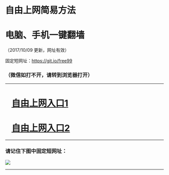 ﻿# 自由上网简易方法

# 电脑、手机一键翻墙

（2017/10/09 更新，网址有效）

固定短网址：https://git.io/free99

### （微信如打不开，请转到浏览器打开）


***





# &nbsp;&nbsp; <a href="http://ft1852528921.fwq-tz-1001.info/fwqtz01.html?t=10090019189 " target="_blank">自由上网入口1</a>
# &nbsp;&nbsp; <a href="http://ft825114947.fwq-tz-1002.info/fwqtz02.html?t=100900126142 " target="_blank">自由上网入口2</a>
***

### 请记住下图中固定短网址：

<img src="https://s3-us-west-2.amazonaws.com/fwq-1001/yjfq-20170905okok.png" /> 


***

